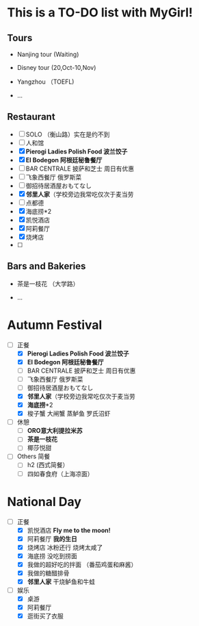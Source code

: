 # This is a TO-DO list with MyGirl!
## Tours
+ Nanjing tour (Waiting)

+ Disney tour (20,Oct-10,Nov)

+ Yangzhou （TOEFL)

+ ...
## Restaurant
- [ ] SOLO （衡山路）实在是约不到
- [ ] 人和馆 
- [x] **Pierogi Ladies Polish Food 波兰饺子**
- [x] **El Bodegon 阿根廷秘鲁餐厅** 
- [ ] BAR CENTRALE 披萨和芝士 周日有优惠
- [ ] 飞象西餐厅 俄罗斯菜
- [ ] 御招待居酒屋おもてなし
- [x] **邻里人家**（学校旁边我常吃仅次于麦当劳
- [ ] 点都德
- [x] 海底捞*2 
- [x] 凯悦酒店
- [x] 阿莉餐厅
- [x] 烧烤店
- [ ] 
## Bars and Bakeries
+ 茶是一枝花 （大学路）

+ ...

# Autumn Festival
- [ ] 正餐
    - [x] **Pierogi Ladies Polish Food 波兰饺子**
    - [x] **El Bodegon 阿根廷秘鲁餐厅** 
    - [ ] BAR CENTRALE 披萨和芝士 周日有优惠
    - [ ] 飞象西餐厅 俄罗斯菜
    - [ ] 御招待居酒屋おもてなし
    - [x] **邻里人家**（学校旁边我常吃仅次于麦当劳
    - [x] **海底捞***2 
    - [x] 梭子蟹 大闸蟹 蒸鲈鱼 罗氏沼虾
- [ ] 休憩
    - [ ] **ORO意大利提拉米苏** 
    - [ ] **茶是一枝花**
    - [ ] 椰莎悦甜
- [ ] Others 简餐
    - [ ] h2 (西式简餐）
    - [ ] 四如春食府（上海凉面）
# National Day
- [ ] 正餐
    - [x] 凯悦酒店 **Fly me to the moon!**
    - [x] 阿莉餐厅 **我的生日**
    - [x] 烧烤店 冰粉还行 烧烤太咸了
    - [x] 海底捞 没吃到捞面
    - [x] 我做的超好吃的拌面 （番茄鸡蛋和麻酱）
    - [x] 我做的糖醋排骨
    - [x] **邻里人家** 干烧鲈鱼和牛蛙
- [ ] 娱乐
    - [x] 桌游
    - [x] 阿莉餐厅
    - [X] 逛街买了衣服
